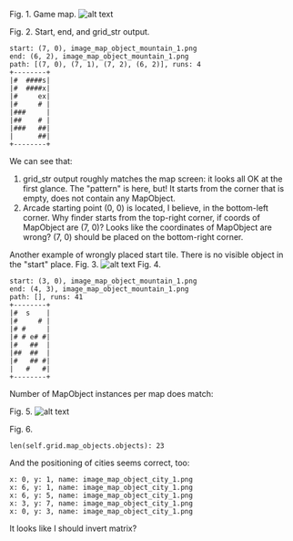 Fig. 1. Game map.
![alt text](E:\programming\python\projects\strategy\notes\fig1.png)

Fig. 2. Start, end, and grid_str output.
```
start: (7, 0), image_map_object_mountain_1.png
end: (6, 2), image_map_object_mountain_1.png
path: [(7, 0), (7, 1), (7, 2), (6, 2)], runs: 4
+--------+
|#  ####s|
|#  ####x|
|#     ex|
|#     # |
|###     |
|##    # |
|###   ##|
|      ##|
+--------+
```

We can see that:
1. grid_str output roughly matches the map screen: it looks all OK at the first glance. The "pattern" is here, but! It starts from the corner that is empty, does not contain any MapObject.
2. Arcade starting point (0, 0) is located, I believe, in the bottom-left corner. Why finder starts from the top-right corner, if coords of MapObject are (7, 0)? Looks like the coordinates of MapObject are wrong? (7, 0) should be placed on the bottom-right corner.

Another example of wrongly placed start tile. There is no visible object in the "start" place.
Fig. 3.
![alt text](E:\programming\python\projects\strategy\notes\fig3.png)
Fig. 4.
```
start: (3, 0), image_map_object_mountain_1.png
end: (4, 3), image_map_object_mountain_1.png
path: [], runs: 41
+--------+
|#  s    |
|#     # |
|# #     |
|# # e# #|
|#   ##  |
|##  ##  |
|#   ## #|
|   #   #|
+--------+
```


Number of MapObject instances per map does match:

Fig. 5.
![alt text](E:\programming\python\projects\strategy\notes\fig5.png)

Fig. 6.
```
len(self.grid.map_objects.objects): 23
```

And the positioning of cities seems correct, too:
```
x: 0, y: 1, name: image_map_object_city_1.png
x: 6, y: 1, name: image_map_object_city_1.png
x: 6, y: 5, name: image_map_object_city_1.png
x: 3, y: 7, name: image_map_object_city_1.png
x: 0, y: 3, name: image_map_object_city_1.png
```

It looks like I should invert matrix?

